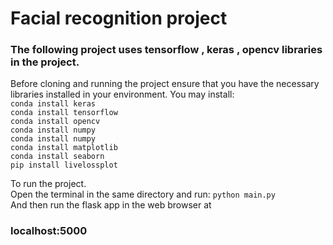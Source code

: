 # Facial recognition project

### The following project uses tensorflow , keras , opencv libraries in the project.
Before cloning and running the project ensure that you have the necessary libraries installed in your environment.
You may install:<br>
```conda install keras```<br>
```conda install tensorflow```<br>
```conda install opencv```<br>
```conda install numpy ```<br>
```conda install numpy ```<br>
```conda install matplotlib```<br>
```conda install seaborn```<br>
```pip install livelossplot```<br>

To run the project.<br>
Open the terminal in the same directory and run:
```python main.py``` <br>
And then run the flask app in the web browser at <br>
### localhost:5000
